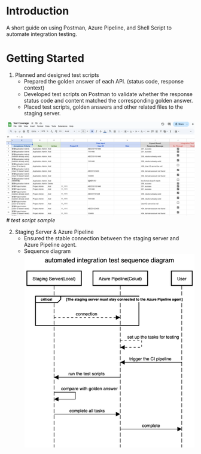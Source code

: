 # Introduction 
A short guide on using Postman, Azure Pipeline, and Shell Script to automate integration testing.

# Getting Started
1) Planned and designed test scripts
    * Prepared the golden answer of each API. (status code, response context)
    * Developed test scripts on Postman to validate whether the response status code and content matched the corresponding golden answer.
    * Placed test scripts, golden answers and other related files to the staging server.

![image](https://github.com/twqunnieliang/shiba-integration-testing/blob/main/image/test-coverage.png)
_# test script sample_

2) Staging Server & Azure Pipeline
    * Ensured the stable connection between the staging server and Azure Pipeline agent.
    * Sequence diagram
![image](https://github.com/twqunnieliang/shiba-integration-testing/blob/main/image/automated%20integration%20test%20sequence%20diagram.png)
